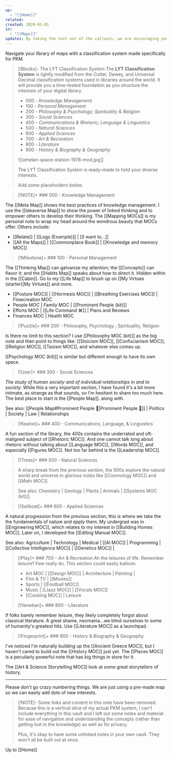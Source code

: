 ```yaml
---
up:
  - "[[Home]]"
related: 
created: 2020-01-01
in:
  - "[[Maps]]"
updates: By taking the text out of the callouts, we are encouraging you to actually edit the Library note to make it your own
---
```


Navigate your library of maps with a classification system made specifically for PKM. 

> [!Blocks]- The LYT Classification System
> The **LYT Classification System** is lightly modified from the Cutter, Dewey, and Universal Decimal classification systems used in libraries around the world. It will provide you a time-tested foundation as you structure the interests of your digital library.
> - 000 - *Knowledge Management*
> - 100  - *Personal Management*
> - 200 - *Philosophy & Psychology; Spirituality & Religion*
> - 300 - *Social Sciences*
> - 400 - *Communications & Rhetoric; Language & Linguistics*
> - 500 - *Natural Sciences*
> - 600 - *Applied Sciences*
> - 700 - *Art & Recreation*
> - 800 - *Literature*
> - 900 - *History & Biography & Geography*
> 
> ![[whelan-space-station-1978-mod.jpg]]
> 
> The LYT Classification System is ready-made to hold your diverse interests. 
> 
> Add some placeholders below. 

> [!NOTE]+ ### 000 - Knowledge Management

The [[Meta Map]] shows the best practices of knowledge management. I use the [[Ideaverse Map]] to show the power of linked thinking and to empower others to develop their thinking. The [[Mapping MOCs]] is my personal note to wrap my head around the wondrous beauty that MOCs offer. Others include:

- [[Relate]] | [[Logs (Example)]] |  [[I want to...]]
- [[All the Maps]] | [[Commonplace Book]] |  [[Knowledge and memory MOC]]

> [!Milestone]+ ### 100 - Personal Management

The [[Thinking Map]] can galvanize my attention; the [[Concepts]] can flavor it; and the [[Habits Map]] speaks about how to direct it. Hidden within in the [[Cabin]]. Go to my [[Life Map]] to brush up on [[My Virtues (starter)|My Virtues]] and more.

- [[Posture MOC]] | [[Hormesis MOC]] | [[Breathing Exercises MOC]] | Flowcreation MOC
- People MOC | Family MOC | [[Prominent People (kit)]]
- Efforts MOC | [[Life Command ⌘]] | Plans and Reviews
- Finances MOC | Health MOC

> [!Puzzle]+ ### 200 - Philosophy, Psychology ; Spirituality, Religion

Is there no limit to this section? I use [[Philosophy MOC (kit)]] as the big note and then point to things like: [[Stoicism MOC]], [[Confucianism MOC]], [[Religion MOC]], [[Taoism MOC]], and whatever else comes up.

[[Psychology MOC (kit)]] is similar but different enough to have its own space.

> [!User]+ ### 300 - Social Sciences

*The study of human society and of individual relationships in and to society.*
While this a very important section, I have found it's a bit more intimate, as strange as that sounds, so I'm hesitant to share too much here. The best place to start is the [[People Map]]. along with.

See also: [[People Map#Prominent People 🌋|Prominent People 🌋]] | Politics | Society | Law | Relationships

> [!Keaton]+ ### 400 - Communications, Language, & Linguistics

A fun section of the library, the 400s contains the underrated and oft-maligned subject of [[Rhetoric MOC]]. And one cannot talk long about rhetoric without talking about [[Language MOC]], [[Words MOC]], and especially [[Figures MOC]]. Not too far behind is the [[Leadership MOC]].

> [!Trees]+ ### 500 - Natural Sciences

> A sharp break from the previous section, the 500s explore the natural world and universe in glorious notes like [[Cosmology MOC]] and [[Math MOC]]. 
> 
> See also: Chemistry | Geology | Plants | Animals | [[Systems MOC (kit)]]

> [!Sailboat]+ ### 600 - Applied Sciences

A natural progression from the previous section, this is where we take the the fundamentals of nature and *apply* them. My undergrad was in [[Engineering MOC]], which relates to my interest in [[Building Homes MOC]]. Later on, I developed the [[Editing Manual MOC]].

See also: Agriculture | Technology | Medical | [[AI MOC]] | Programming | [[Collective Intelligence MOC]] | [[Genetics MOC]] | 

> [!Play]+ ### 700 - Art & Recreation
> Ah the leisures of life. Remember leisure? Few really do. This section could easily balloon. 
> 
> - Art MOC | [[Design MOC]] | Architecture | Painting | 
> - Film & TV | [[Movies]] 
> - Sports | [[Football MOC]] 
> - Music | [[Jazz MOC]] | [[Vocals MOC]] 
> - [[Cooking MOC]] | Leisure 

> [!Venetian]+ ### 800 - Literature

If folks barely remember leisure, they likely completely forgot about classical literature. A great shame, neomania...we blind ourselves to some of humanity's greatest hits. Use [[Literature MOC]] as a launchpad.

> [!Fingerprint]+ ### 900 - History & Biography & Geography

I've noticed I'm naturally building up the [[Ancient Greece MOC]], but I haven't cared to build out the [[History MOC]] just yet. The [[Places MOC]] is a peculiarly powerful note that has big things in store for it.

The [[Art & Science Storytelling MOC]] look at some great storytellers of history. 

---

Please don't go crazy numbering things. We are just using a pre-made map so we can easily add dots of new interests. 

> [!NOTE]- Some links and content in this note have been removed.
> Because this is a vertical slice of my actual PKM system, I can't include everything in this vault and I left out some notes and material for ease of navigation and understanding the concepts (rather than getting lost in the knowledge) as well as for privacy. 
>  
> Plus, it's okay to have some unlinked notes in your own vault. They won't all be built out at once.

Up to [[Home]]
